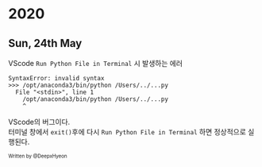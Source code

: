 # 2020
## Sun, 24th May   
VScode ``Run Python File in Terminal`` 시 발생하는 에러   
   
```shell
SyntaxError: invalid syntax
>>> /opt/anaconda3/bin/python /Users/../...py
  File "<stdin>", line 1
    /opt/anaconda3/bin/python /Users/../...py
    ^
```   
    
VScode의 버그이다.   
터미널 창에서 ``exit()``후에 다시 ``Run Python File in Terminal`` 하면 정상적으로 실행된다.   
   
<sub><sup>Written by </sup><sup>@DeepxHyeon</sup></sub>   
   